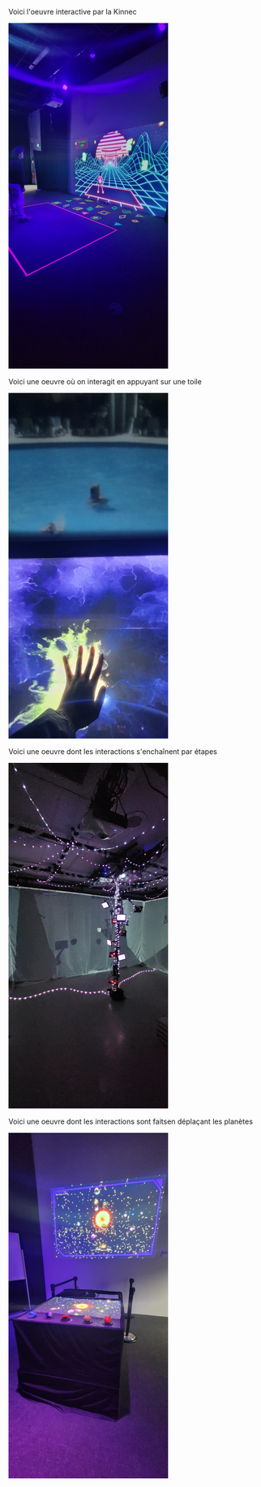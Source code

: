 Voici l'oeuvre interactive par la Kinnec

![image](media/Knnec.png)

Voici une oeuvre où on interagit en appuyant sur une toile

![image](media/interaction_appui_toile.png)

Voici une oeuvre dont les interactions s'enchaînent par étapes

![image](media/oeuvre_par_etape.png)

Voici une oeuvre dont les interactions sont faitsen déplaçant les planètes

![image](media/planete.png)
